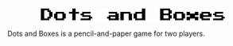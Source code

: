 <p align="center">
  <img src="./src/View/title.png" alt="Logo"
</p>

Dots and Boxes is a pencil-and-paper game for two players.
